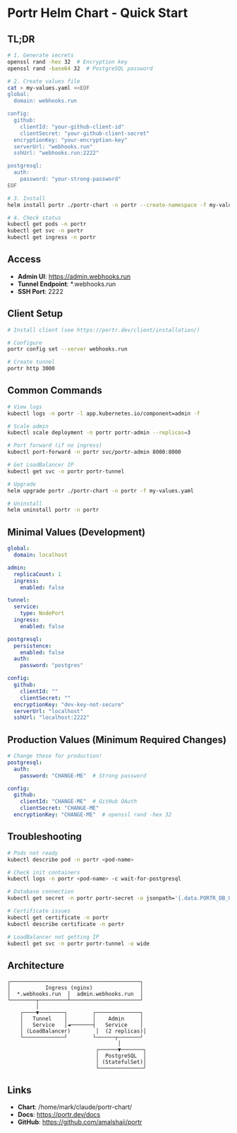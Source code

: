 # Portr Helm Chart - Quick Start

## TL;DR

```bash
# 1. Generate secrets
openssl rand -hex 32  # Encryption key
openssl rand -base64 32  # PostgreSQL password

# 2. Create values file
cat > my-values.yaml <<EOF
global:
  domain: webhooks.run

config:
  github:
    clientId: "your-github-client-id"
    clientSecret: "your-github-client-secret"
  encryptionKey: "your-encryption-key"
  serverUrl: "webhooks.run"
  sshUrl: "webhooks.run:2222"

postgresql:
  auth:
    password: "your-strong-password"
EOF

# 3. Install
helm install portr ./portr-chart -n portr --create-namespace -f my-values.yaml

# 4. Check status
kubectl get pods -n portr
kubectl get svc -n portr
kubectl get ingress -n portr
```

## Access

- **Admin UI**: https://admin.webhooks.run
- **Tunnel Endpoint**: *.webhooks.run
- **SSH Port**: 2222

## Client Setup

```bash
# Install client (see https://portr.dev/client/installation/)

# Configure
portr config set --server webhooks.run

# Create tunnel
portr http 3000
```

## Common Commands

```bash
# View logs
kubectl logs -n portr -l app.kubernetes.io/component=admin -f

# Scale admin
kubectl scale deployment -n portr portr-admin --replicas=3

# Port forward (if no ingress)
kubectl port-forward -n portr svc/portr-admin 8000:8000

# Get LoadBalancer IP
kubectl get svc -n portr portr-tunnel

# Upgrade
helm upgrade portr ./portr-chart -n portr -f my-values.yaml

# Uninstall
helm uninstall portr -n portr
```

## Minimal Values (Development)

```yaml
global:
  domain: localhost

admin:
  replicaCount: 1
  ingress:
    enabled: false

tunnel:
  service:
    type: NodePort
  ingress:
    enabled: false

postgresql:
  persistence:
    enabled: false
  auth:
    password: "postgres"

config:
  github:
    clientId: ""
    clientSecret: ""
  encryptionKey: "dev-key-not-secure"
  serverUrl: "localhost"
  sshUrl: "localhost:2222"
```

## Production Values (Minimum Required Changes)

```yaml
# Change these for production!
postgresql:
  auth:
    password: "CHANGE-ME"  # Strong password

config:
  github:
    clientId: "CHANGE-ME"  # GitHub OAuth
    clientSecret: "CHANGE-ME"
  encryptionKey: "CHANGE-ME"  # openssl rand -hex 32
```

## Troubleshooting

```bash
# Pods not ready
kubectl describe pod -n portr <pod-name>

# Check init containers
kubectl logs -n portr <pod-name> -c wait-for-postgresql

# Database connection
kubectl get secret -n portr portr-secret -o jsonpath='{.data.PORTR_DB_URL}' | base64 -d

# Certificate issues
kubectl get certificate -n portr
kubectl describe certificate -n portr

# LoadBalancer not getting IP
kubectl get svc -n portr portr-tunnel -o wide
```

## Architecture

```
┌─────────────────────────────────────────┐
│           Ingress (nginx)               │
│  *.webhooks.run  │  admin.webhooks.run  │
└────────┬─────────┴──────────────────────┘
         │
    ┌────▼────────┐        ┌──────────────┐
    │   Tunnel    │        │    Admin     │
    │   Service   │◄───────┤   Service    │
    │ (LoadBalancer)        │  (2 replicas)│
    └─────────────┘        └──────┬───────┘
                                   │
                            ┌──────▼───────┐
                            │  PostgreSQL  │
                            │ (StatefulSet)│
                            └──────────────┘
```

## Links

- **Chart**: /home/mark/claude/portr-chart/
- **Docs**: https://portr.dev/docs
- **GitHub**: https://github.com/amalshaji/portr
